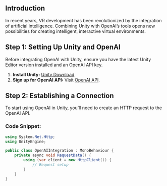  
## Introduction
In recent years, VR development has been revolutionized by the integration of artificial intelligence. Combining Unity with OpenAI’s tools opens new possibilities for creating intelligent, interactive virtual environments.

## Step 1: Setting Up Unity and OpenAI
Before integrating OpenAI with Unity, ensure you have the latest Unity Editor version installed and an OpenAI API key.

1. **Install Unity:** [Unity Download](https://unity.com/download).
2. **Sign up for OpenAI API:** Visit [OpenAI API](https://openai.com/api).

## Step 2: Establishing a Connection
To start using OpenAI in Unity, you’ll need to create an HTTP request to the OpenAI API.

### Code Snippet:
```csharp
using System.Net.Http;
using UnityEngine;

public class OpenAIIntegration : MonoBehaviour {
    private async void RequestData() {
        using (var client = new HttpClient()) {
            // Request setup
        }
    }
}
